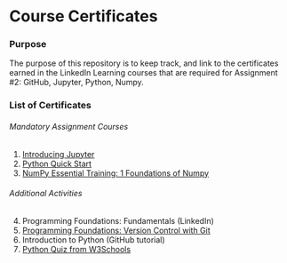 # Course Certificates
### Purpose
The purpose of this repository is to keep track, and link to the certificates earned in the LinkedIn Learning courses that are required for Assignment #2: GitHub, Jupyter, Python, Numpy.

### List of Certificates
###### Mandatory Assignment Courses
1. [Introducing Jupyter](https://github.com/lachapeg/Course-Certificates/blob/e17d8bbc72838e4c1f9db24eb1472bedc21d54a2/Certificates/CertificateOfCompletion_Introducing%20Jupyter.pdf)
2. [Python Quick Start](https://github.com/lachapeg/Course-Certificates/blob/aab957d9ed561080196a327d71aedd26148125d4/Certificates/CertificateOfCompletion_Python%20Quick%20Start.pdf)
3. [NumPy Essential Training: 1 Foundations of Numpy](https://github.com/lachapeg/Course-Certificates/blob/76b12883d972dc8c51ca9a0658808395d394c7fa/Certificates/CertificateOfCompletion_NumPy%20Essential%20Training%201%20Foundations%20of%20NumPy.pdf)

###### Additional Activities
4. Programming Foundations: Fundamentals (LinkedIn)
5. [Programming Foundations: Version Control with Git](https://github.com/lachapeg/Course-Certificates/blob/7b55bc9e922ba24288e0662f89d6010e09afbb03/Certificates/CertificateOfCompletion_Programming%20Foundations%20Version%20Control%20with%20Git.pdf)
6. Introduction to Python (GitHub tutorial)
7. [Python Quiz from W3Schools](https://github.com/lachapeg/Course-Certificates/blob/e958e851760b06699570aa079b150feae07a133e/Certificates/W3_Schools_Python_Quiz.PNG)
